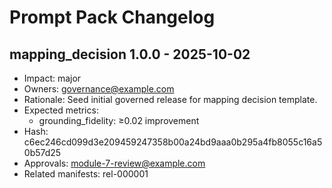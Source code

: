 # Prompt Pack Changelog

## mapping_decision 1.0.0 - 2025-10-02
- Impact: major
- Owners: governance@example.com
- Rationale: Seed initial governed release for mapping decision template.
- Expected metrics:
  - grounding_fidelity: ≥0.02 improvement
- Hash: c6ec246cd099d3e209459247358b00a24bd9aaa0b295a4fb8055c16a50b57d25
- Approvals: module-7-review@example.com
- Related manifests: rel-000001

